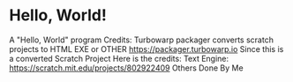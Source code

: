 # Hello, World!
A "Hello, World" program
Credits:
Turbowarp packager converts scratch projects to HTML EXE or OTHER
https://packager.turbowarp.io
Since this is a converted Scratch Project Here is the credits:
Text Engine:
https://scratch.mit.edu/projects/802922409
Others Done By Me
